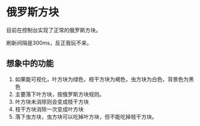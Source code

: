 # 俄罗斯方块

目前在控制台实现了正常的俄罗斯方块。

刷新间隔是300ms，反正我玩不来。

## 想象中的功能

1. 如果能可视化，叶方块为绿色，枝干方块为褐色，虫方块为白色，背景色为黑色
2. 主要落下叶方块，按俄罗斯方块规则。
3. 叶方块未消除则会变成枝干方块
4. 枝干方块消除一次变成叶方块
5. 落下虫方块，虫方块可以吃掉叶方块，但不能吃掉枝干方块。
